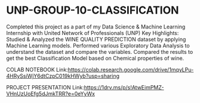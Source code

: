# UNP-GROUP-10-CLASSIFICATION
Completed this project as a part of my Data Science & Machine Learning Internship with United Network of Professionals (UNP)
Key Highlights:
Studied & Analyzed the WINE QUALITY PREDICTION dataset by applying Machine Learning models.
Performed various Exploratory Data Analysis to understand the dataset and compare the variables.
Compared the results to get the best Classification Model based on Chemical properties of wine.

COLAB NOTEBOOK Link:https://colab.research.google.com/drive/1mqyLPu-4HRySsiWjY6dtCzpC019kHWyb?usp=sharing

PROJECT PRESENTATION Link:https://1drv.ms/p/s!AtwEimPMZ-VHnUzUoEfg5dJmkTRR?e=0eYyWx
